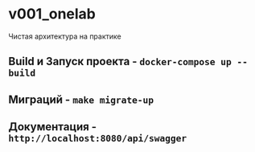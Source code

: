 # v001_onelab
Чистая архитектура на практике

## Build и Запуск проекта - `docker-compose up --build`
## Миграций -  `make migrate-up`  
## Документация -  `http://localhost:8080/api/swagger`  
